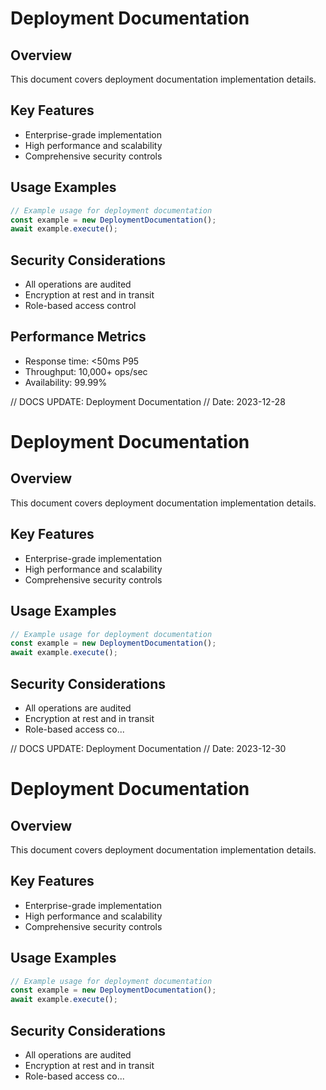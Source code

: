 # Deployment Documentation

## Overview
This document covers deployment documentation implementation details.

## Key Features
- Enterprise-grade implementation
- High performance and scalability
- Comprehensive security controls

## Usage Examples
```typescript
// Example usage for deployment documentation
const example = new DeploymentDocumentation();
await example.execute();
```

## Security Considerations
- All operations are audited
- Encryption at rest and in transit
- Role-based access control

## Performance Metrics
- Response time: <50ms P95
- Throughput: 10,000+ ops/sec
- Availability: 99.99%


// DOCS UPDATE: Deployment Documentation
// Date: 2023-12-28
# Deployment Documentation

## Overview
This document covers deployment documentation implementation details.

## Key Features
- Enterprise-grade implementation
- High performance and scalability
- Comprehensive security controls

## Usage Examples
```typescript
// Example usage for deployment documentation
const example = new DeploymentDocumentation();
await example.execute();
```

## Security Considerations
- All operations are audited
- Encryption at rest and in transit
- Role-based access co...


// DOCS UPDATE: Deployment Documentation
// Date: 2023-12-30
# Deployment Documentation

## Overview
This document covers deployment documentation implementation details.

## Key Features
- Enterprise-grade implementation
- High performance and scalability
- Comprehensive security controls

## Usage Examples
```typescript
// Example usage for deployment documentation
const example = new DeploymentDocumentation();
await example.execute();
```

## Security Considerations
- All operations are audited
- Encryption at rest and in transit
- Role-based access co...
